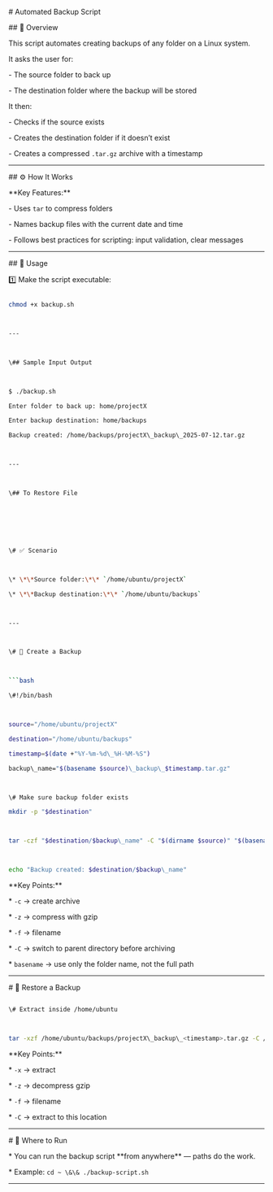 \# Automated Backup Script



\## 📌 Overview



This script automates creating backups of any folder on a Linux system.  

It asks the user for:

\- The source folder to back up

\- The destination folder where the backup will be stored



It then:

\- Checks if the source exists

\- Creates the destination folder if it doesn’t exist

\- Creates a compressed `.tar.gz` archive with a timestamp



---



\## ⚙️ How It Works



\*\*Key Features:\*\*

\- Uses `tar` to compress folders

\- Names backup files with the current date and time

\- Follows best practices for scripting: input validation, clear messages



---



\## 🚀 Usage



1️⃣ Make the script executable:

```bash

chmod +x backup.sh



---



\## Sample Input Output



$ ./backup.sh

Enter folder to back up: home/projectX

Enter backup destination: home/backups

Backup created: /home/backups/projectX\_backup\_2025-07-12.tar.gz



---



\## To Restore File







\# ✅ Scenario



\* \*\*Source folder:\*\* `/home/ubuntu/projectX`

\* \*\*Backup destination:\*\* `/home/ubuntu/backups`



---



\# 📌 Create a Backup



```bash

\#!/bin/bash



source="/home/ubuntu/projectX"

destination="/home/ubuntu/backups"

timestamp=$(date +"%Y-%m-%d\_%H-%M-%S")

backup\_name="$(basename $source)\_backup\_$timestamp.tar.gz"



\# Make sure backup folder exists

mkdir -p "$destination"



tar -czf "$destination/$backup\_name" -C "$(dirname $source)" "$(basename $source)"



echo "Backup created: $destination/$backup\_name"

```



\*\*Key Points:\*\*



\* `-c` → create archive

\* `-z` → compress with gzip

\* `-f` → filename

\* `-C` → switch to parent directory before archiving

\* `basename` → use only the folder name, not the full path



---



\# 📌 Restore a Backup



```bash

\# Extract inside /home/ubuntu



tar -xzf /home/ubuntu/backups/projectX\_backup\_<timestamp>.tar.gz -C /home/ubuntu/

```



\*\*Key Points:\*\*



\* `-x` → extract

\* `-z` → decompress gzip

\* `-f` → filename

\* `-C` → extract to this location



---



\# 📍 Where to Run



\* You can run the backup script \*\*from anywhere\*\* — paths do the work.

\* Example: `cd ~ \&\& ./backup-script.sh`



---







